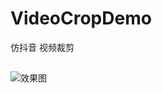 # VideoCropDemo

仿抖音 视频裁剪

## 

![效果图](https://github.com/vinsent/VideoCropDemo/blob/master/preview.gif)
